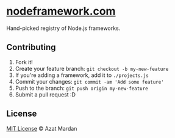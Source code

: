 [nodeframework.com](http://nodeframework.com)
=============

Hand-picked registry of Node.js frameworks.

## Contributing
 
1. Fork it!
2. Create your feature branch: `git checkout -b my-new-feature`
3. If you're adding a framework, add it to `./projects.js`
4. Commit your changes: `git commit -am 'Add some feature'`
5. Push to the branch: `git push origin my-new-feature`
6. Submit a pull request :D

## License
[MIT License](https://github.com/azat-co/nodeframework/blob/master/LICENSE) © Azat Mardan
